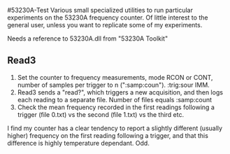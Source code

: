 #53230A-Test
Various small specialized utilities to run particular experiments on the 53230A frequency counter. Of little interest to the general user, unless you want to replicate some of my experiments.

Needs a reference to 53230A.dll from "53230A Toolkit"

## Read3
1. Set the counter to frequency measurements, mode RCON or CONT, number of samples per trigger to n (":samp:coun"). :trig:sour IMM. 
2. Read3 sends a "read?", which triggers a new acquisition, and then logs each reading to a separate file. Number of files equals :samp:count
3. Check the mean frequency recorded in the first readings following a trigger (file 0.txt) vs the second (file 1.txt) vs the third etc. 

I find my counter has a clear tendency to report a slightly different (usually higher) frequency on the first reading following a trigger, and that this difference is highly temperature dependant. Odd.
